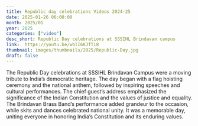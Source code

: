 ```yaml
---
title: Republic day celebrations Videos 2024-25
date: 2025-01-26 06:00:00
month: 2025/01
year: 2025
categories: ["video"]
desc_short: Republic Day celebrations at SSSIHL Brindavan campus 
link:  https://youtu.be/wblI6KJfTi8
thumbnail: images/thumbnails/2025/Republic-Day.jpg
draft: false
---
```


 The Republic Day celebrations at SSSIHL Brindavan Campus were a moving tribute to India’s democratic heritage. The day began with a flag hoisting ceremony and the national anthem, followed by inspiring speeches and cultural performances. The chief guest’s address emphasized the significance of the Indian Constitution and the values of justice and equality. The Brindavan Brass Band’s performance added grandeur to the occasion, while skits and dances celebrated national unity. It was a memorable day, uniting everyone in honoring India’s Constitution and its enduring values.
